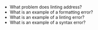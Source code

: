 * What problem does linting address?
* What is an example of a formatting error?
* What is an example of a linting error?
* What is an example of a syntax error?
